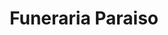 ---
title: "Funeraria Paraiso"
url: /cochabamba/funeraria-paraiso/
shop: directores de funerarias
---